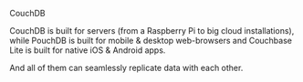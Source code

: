 
CouchDB

CouchDB is built for servers (from a Raspberry Pi to big cloud installations), while PouchDB is built for mobile & desktop web-browsers and Couchbase Lite is built for native iOS & Android apps.

And all of them can seamlessly replicate data with each other.
